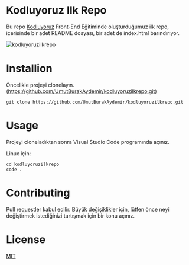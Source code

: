 # Kodluyoruz Ilk Repo

Bu repo [Kodluyoruz](www.kodluyoruz.org) Front-End Eğitiminde oluşturduğumuz ilk repo, içerisinde bir adet README dosyası, bir adet de index.html barındırıyor.

![kodluyoruzilkrepo](https://user-images.githubusercontent.com/113800916/190881879-a3ae8bad-bfe8-4a17-bff9-9753bc6e92fe.JPG)

# Installion
Öncelikle projeyi clonelayın. (https://github.com/UmutBurakAydemir/kodluyoruzilkrepo.git)
```
git clone https://github.com/UmutBurakAydemir/kodluyoruzilkrepo.git
```

# Usage
Projeyi cloneladıktan sonra Visual Studio Code programında açınız.

Linux için:
```
cd kodluyoruzilkrepo
code .
```
# Contributing
Pull requestler kabul edilir. Büyük değişiklikler için, lütfen önce neyi değiştirmek istediğinizi tartışmak için bir konu açınız.

# License
[MIT](https://choosealicense.com/licenses/mit/)


